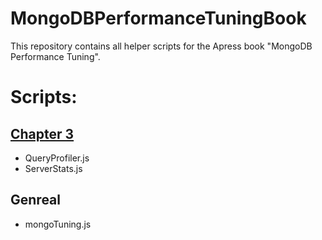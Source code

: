 # MongoDBPerformanceTuningBook

This repository contains all helper scripts for the Apress book "MongoDB Performance Tuning".

# Scripts:

## [Chapter 3](./Chapter3/README.md)

- QueryProfiler.js
- ServerStats.js

## Genreal

- mongoTuning.js
